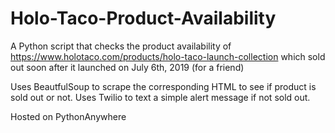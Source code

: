# Holo-Taco-Product-Availability
A Python script that checks the product availability of https://www.holotaco.com/products/holo-taco-launch-collection which sold out soon after it launched on July 6th, 2019 (for a friend)

Uses BeautfulSoup to scrape the corresponding HTML to see if product is sold out or not. 
Uses Twilio to text a simple alert message if not sold out.

Hosted on PythonAnywhere
